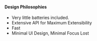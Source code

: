 #### Design Philosophies
 - Very little batteries included.
 - Extensive API for Maximum Extensibility
 - Fast
 - Minimal UI Design, Minimal Focus Lost